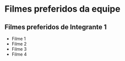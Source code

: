 # Filmes preferidos da equipe

## Filmes preferidos de Integrante 1

* Filme 1
* Filme 2
* Filme 3
* Filme 4
